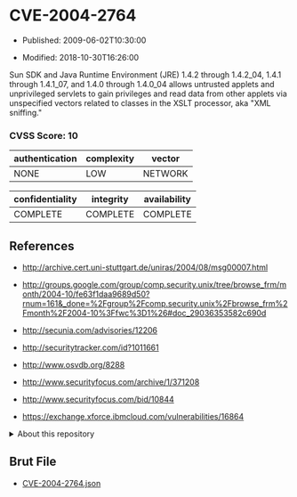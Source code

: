 # CVE-2004-2764

- Published: 2009-06-02T10:30:00

- Modified: 2018-10-30T16:26:00

Sun SDK and Java Runtime Environment (JRE) 1.4.2 through 1.4.2_04, 1.4.1 through 1.4.1_07, and 1.4.0 through 1.4.0_04 allows untrusted applets and unprivileged servlets to gain privileges and read data from other applets via unspecified vectors related to classes in the XSLT processor, aka "XML sniffing."

### CVSS Score: **10**

| authentication | complexity | vector |
| --- | --- | --- |
| NONE | LOW | NETWORK |

| confidentiality | integrity | availability |
| --- | --- | --- |
| COMPLETE | COMPLETE | COMPLETE |

## References

* http://archive.cert.uni-stuttgart.de/uniras/2004/08/msg00007.html

* http://groups.google.com/group/comp.security.unix/tree/browse_frm/month/2004-10/fe63f1daa9689d50?rnum=161&_done=%2Fgroup%2Fcomp.security.unix%2Fbrowse_frm%2Fmonth%2F2004-10%3Ffwc%3D1%26#doc_29036353582c690d

* http://secunia.com/advisories/12206

* http://securitytracker.com/id?1011661

* http://www.osvdb.org/8288

* http://www.securityfocus.com/archive/1/371208

* http://www.securityfocus.com/bid/10844

* https://exchange.xforce.ibmcloud.com/vulnerabilities/16864

<details>
<summary>About this repository</summary> 

  This repository is part of the project [Live Hack CVE](https://github.com/Live-Hack-CVE). Main website can be found [www.live-hack.org](https://www.live-hack.org) 
  
  Made by [Sn0wAlice](https://github.com/Sn0wAlice) for the people that care about security and need to have a feed of the latest CVEs. Hope you enjoy it, don't forget to star the repo and follow me on [Twitter](https://twitter.com/Sn0wAlice) and [Github](https://github.com/Sn0wAlice). And that is my [personnal website](https://www.alice-snow.me/)

  - [Home Page](https://github.com/Live-Hack-CVE)
  - [Framework](https://github.com/Live-Hack-CVE/cve-framework)
  - [CVE database](https://github.com/Live-Hack-CVE/full_database)
  - [Changelog](https://github.com/Live-Hack-CVE/Changelog)
</details>

## Brut File

* [CVE-2004-2764.json](https://raw.githubusercontent.com/Live-Hack-CVE/full_database/main/cves/2004/CVE-2004-2764.json)

